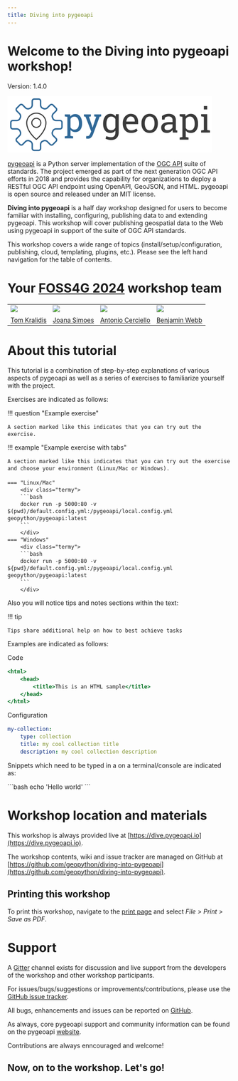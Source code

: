 ```yaml
---
title: Diving into pygeoapi
---
```


# Welcome to the Diving into pygeoapi workshop!

Version: 1.4.0

![pygeoapi logo](assets/images/pygeoapi-logo.png)

[pygeoapi](https://pygeoapi.io) is a Python server implementation of the [OGC API](https://ogcapi.ogc.org) suite of standards. The project emerged as part of the next generation OGC API efforts in 2018 and provides the capability for organizations to deploy a RESTful OGC API endpoint using OpenAPI, GeoJSON, and HTML. pygeoapi is open source and released under an MIT license.

**Diving into pygeoapi** is a half day workshop designed for users to become familiar with installing, configuring, publishing data to and extending pygeoapi. This workshop will cover publishing geospatial data to the Web using pygeoapi in support of the suite of OGC API standards.


This workshop covers a wide range of topics (install/setup/configuration, publishing, cloud, templating, plugins, etc.). Please see the left hand navigation for the table of contents.

# Your [FOSS4G 2024](https://2024.foss4g.org) workshop team

<table>
    <tr>
        <td><a href="https://github.com/tomkralidis"><img width="150" src="https://avatars.githubusercontent.com/u/910430?v=4"/></a></td>
        <td><a href="https://github.com/doublebyte"><img width="150" src="https://avatars.githubusercontent.com/u/1038897?v=4"/></a></td>
        <td><a href="https://github.com/PascalLike"><img width="150" src="https://avatars.githubusercontent.com/u/1323093?v=4"/></a></td>
        <td><a href="https://github.com/webb-ben"><img width="150" src="https://avatars.githubusercontent.com/u/40066515?v=4"/></a></td>
    </tr>
    <tr>
        <td><a href="https://github.com/tomkralidis">Tom Kralidis</a></td>
        <td><a href="https://github.com/doublebyte1">Joana Simoes</a></td>
        <td><a href="https://github.com/PascalLike">Antonio Cerciello</a></td>
        <td><a href="https://github.com/webb-ben">Benjamin Webb</a></td>
    </tr>
</table>

# About this tutorial

This tutorial is a combination of step-by-step explanations of various aspects of pygeoapi as well as a series of exercises to familiarize yourself with the project.

Exercises are indicated as follows:

!!! question "Example exercise"

    A section marked like this indicates that you can try out the exercise.

!!! example "Example exercise with tabs"

    A section marked like this indicates that you can try out the exercise and choose your environment (Linux/Mac or Windows).

    === "Linux/Mac"
        <div class="termy">
        ```bash
        docker run -p 5000:80 -v $(pwd)/default.config.yml:/pygeoapi/local.config.yml geopython/pygeoapi:latest
        ```
        </div>
    === "Windows"
        <div class="termy">
        ```bash
        docker run -p 5000:80 -v ${pwd}/default.config.yml:/pygeoapi/local.config.yml geopython/pygeoapi:latest
        ```
        </div>

Also you will notice tips and notes sections within the text:

!!! tip

    Tips share additional help on how to best achieve tasks

Examples are indicated as follows:

Code
``` {.html linenums="1"}
<html>
    <head>
        <title>This is an HTML sample</title>
    </head>
</html>
```

Configuration
``` {.yaml linenums="1"}
my-collection:
    type: collection
    title: my cool collection title
    description: my cool collection description
```

Snippets which need to be typed in a on a terminal/console are indicated as:

<div class="termy">
```bash
echo 'Hello world'
```
</div>

# Workshop location and materials

This workshop is always provided live at [https://dive.pygeoapi.io](https://dive.pygeoapi.io).

The workshop contents, wiki and issue tracker are managed on GitHub at [https://github.com/geopython/diving-into-pygeoapi](https://github.com/geopython/diving-into-pygeoapi).

## Printing this workshop

To print this workshop, navigate to the [print page](print_page) and select *File > Print > Save as PDF*.

# Support

A [Gitter](https://app.gitter.im/#/room/#geopython_diving-into-pygeoapi:gitter.im) channel exists for
discussion and live support from the developers of the workshop and other workshop participants.

For issues/bugs/suggestions or improvements/contributions, please use the [GitHub issue tracker](https://github.com/geopython/diving-into-pygeoapi/issues).

All bugs, enhancements and issues can be reported on [GitHub](https://github.com/geopython/diving-into-pygeoapi/issues).

As always, core pygeoapi support and community information can be found on the pygeoapi [website](https://pygeoapi.io/community).

Contributions are always enncouraged and welcome!


## Now, on to the workshop.  Let's go!
